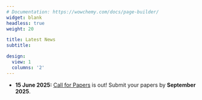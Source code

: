 ```yaml
---
# Documentation: https://wowchemy.com/docs/page-builder/
widget: blank
headless: true
weight: 20

title: Latest News
subtitle:

design:
  view: 1
  columns: '2'
---
```

 <!-- - **08 November 2024:** Proceedings of TSAR 2024 are now available in the [ACL Anthology](https://aclanthology.org/volumes/2024.tsar-1/).
- **01 October 2024:** If you have paper accepted to **Findings of any \*ACL conference this year** that could be relevant to our workshop, and it has not been presented before, you now have a chance! If interested, please fill in this form: https://forms.gle/JHifd19qugVEJCho7.
- **30 September 2024:** Check the instructions for [Camera Ready](../camera-ready/) versions of accepted papers. 
- **05 September 2024:** Submission **Deadline Extended!** You now have until **September 09 (AoE)** to send your paper. 
- **26 August 2024:** Submissions can now be made via [START](https://softconf.com/emnlp2024/TSAR2024/).
- **09 July 2024:** You can now request an [Invitation Letter](https://2024.emnlp.org/participants/#invitation-letters) to apply for a visa to attend the workshop. -->
- **15 June 2025:** [Call for Papers](../cfp/) is out! Submit your papers by **September 2025**.
